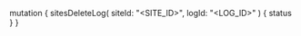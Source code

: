 mutation {
    sitesDeleteLog(
        siteId: "<SITE_ID>",
        logId: "<LOG_ID>"
    ) {
        status
    }
}
